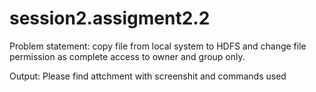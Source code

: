 # session2.assigment2.2

Problem statement: copy file from local system to HDFS and change file permission as complete access to owner and group only.

Output: Please find attchment with screenshit and commands used
